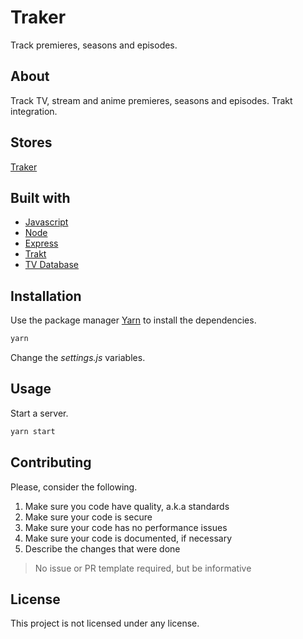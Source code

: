 # Traker

Track premieres, seasons and episodes.

## About

Track TV, stream and anime premieres, seasons and episodes. Trakt integration.

## Stores

[Traker](https://ttrakerr.herokuapp.com/)

## Built with

- [Javascript](https://developer.mozilla.org/en-US/docs/Web/JavaScript)
- [Node](https://nodejs.org/en/)
- [Express](https://expressjs.com/)
- [Trakt](https://trakt.tv/)
- [TV Database](https://thetvdb.com/)

## Installation

Use the package manager [Yarn](https://yarnpkg.com/getting-started/install) to install the dependencies.

```sh
yarn
```

Change the _settings.js_ variables.

## Usage

Start a server.

```sh
yarn start
```

## Contributing

Please, consider the following.

1. Make sure you code have quality, a.k.a standards
2. Make sure your code is secure
3. Make sure your code has no performance issues
4. Make sure your code is documented, if necessary
5. Describe the changes that were done

> No issue or PR template required, but be informative

## License

This project is not licensed under any license.
